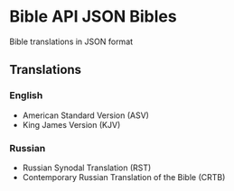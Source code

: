 Bible API JSON Bibles
==========
Bible translations in JSON format

## Translations

### English

- American Standard Version (ASV)
- King James Version (KJV)

### Russian

- Russian Synodal Translation (RST)
- Contemporary Russian Translation of the Bible (CRTB)